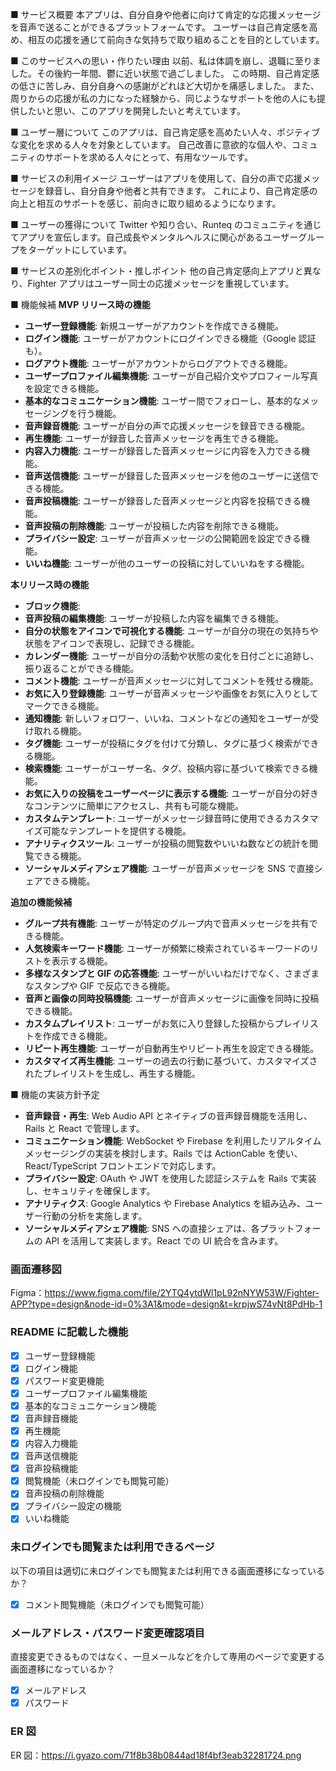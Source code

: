 ■ サービス概要
本アプリは、自分自身や他者に向けて肯定的な応援メッセージを音声で送ることができるプラットフォームです。
ユーザーは自己肯定感を高め、相互の応援を通じて前向きな気持ちで取り組めることを目的としています。

■ このサービスへの思い・作りたい理由
以前、私は体調を崩し、退職に至りました。その後約一年間、鬱に近い状態で過ごしました。
この時期、自己肯定感の低さに苦しみ、自分自身への感謝がどれほど大切かを痛感しました。
また、周りからの応援が私の力になった経験から、同じようなサポートを他の人にも提供したいと思い、このアプリを開発したいと考えています。

■ ユーザー層について
このアプリは、自己肯定感を高めたい人々、ポジティブな変化を求める人々を対象としています。
自己改善に意欲的な個人や、コミュニティのサポートを求める人々にとって、有用なツールです。

■ サービスの利用イメージ
ユーザーはアプリを使用して、自分の声で応援メッセージを録音し、自分自身や他者と共有できます。
これにより、自己肯定感の向上と相互のサポートを感じ、前向きに取り組めるようになります。

■ ユーザーの獲得について
Twitter や知り合い、Runteq のコミュニティを通じてアプリを宣伝します。自己成長やメンタルヘルスに関心があるユーザーグループをターゲットにしています。

■ サービスの差別化ポイント・推しポイント
他の自己肯定感向上アプリと異なり、Fighter アプリはユーザー同士の応援メッセージを重視しています。

■ 機能候補
**MVP リリース時の機能**

- **ユーザー登録機能**: 新規ユーザーがアカウントを作成できる機能。
- **ログイン機能**: ユーザーがアカウントにログインできる機能（Google 認証も）。
- **ログアウト機能**: ユーザーがアカウントからログアウトできる機能。
- **ユーザープロファイル編集機能**: ユーザーが自己紹介文やプロフィール写真を設定できる機能。
- **基本的なコミュニケーション機能**: ユーザー間でフォローし、基本的なメッセージングを行う機能。
- **音声録音機能**: ユーザーが自分の声で応援メッセージを録音できる機能。
- **再生機能**: ユーザーが録音した音声メッセージを再生できる機能。
- **内容入力機能**: ユーザーが録音した音声メッセージに内容を入力できる機能。
- **音声送信機能**: ユーザーが録音した音声メッセージを他のユーザーに送信できる機能。
- **音声投稿機能**: ユーザーが録音した音声メッセージと内容を投稿できる機能。
- **音声投稿の削除機能**: ユーザーが投稿した内容を削除できる機能。
- **プライバシー設定**: ユーザーが音声メッセージの公開範囲を設定できる機能。
- **いいね機能**: ユーザーが他のユーザーの投稿に対していいねをする機能。

**本リリース時の機能**

- **ブロック機能**:
- **音声投稿の編集機能**: ユーザーが投稿した内容を編集できる機能。
- **自分の状態をアイコンで可視化する機能**: ユーザーが自分の現在の気持ちや状態をアイコンで表現し、記録できる機能。
- **カレンダー機能**: ユーザーが自分の活動や状態の変化を日付ごとに追跡し、振り返ることができる機能。
- **コメント機能**: ユーザーが音声メッセージに対してコメントを残せる機能。
- **お気に入り登録機能**: ユーザーが音声メッセージや画像をお気に入りとしてマークできる機能。
- **通知機能**: 新しいフォロワー、いいね、コメントなどの通知をユーザーが受け取れる機能。
- **タグ機能**: ユーザーが投稿にタグを付けて分類し、タグに基づく検索ができる機能。
- **検索機能**: ユーザーがユーザー名、タグ、投稿内容に基づいて検索できる機能。
- **お気に入りの投稿をユーザーページに表示する機能**: ユーザーが自分の好きなコンテンツに簡単にアクセスし、共有も可能な機能。
- **カスタムテンプレート**: ユーザーがメッセージ録音時に使用できるカスタマイズ可能なテンプレートを提供する機能。
- **アナリティクスツール**: ユーザーが投稿の閲覧数やいいね数などの統計を閲覧できる機能。
- **ソーシャルメディアシェア機能**: ユーザーが音声メッセージを SNS で直接シェアできる機能。

**追加の機能候補**

- **グループ共有機能**: ユーザーが特定のグループ内で音声メッセージを共有できる機能。
- **人気検索キーワード機能**: ユーザーが頻繁に検索されているキーワードのリストを表示する機能。
- **多様なスタンプと GIF の応答機能**: ユーザーがいいねだけでなく、さまざまなスタンプや GIF で反応できる機能。
- **音声と画像の同時投稿機能**: ユーザーが音声メッセージに画像を同時に投稿できる機能。
- **カスタムプレイリスト**: ユーザーがお気に入り登録した投稿からプレイリストを作成できる機能。
- **リピート再生機能**: ユーザーが自動再生やリピート再生を設定できる機能。
- **カスタマイズ再生機能**: ユーザーの過去の行動に基づいて、カスタマイズされたプレイリストを生成し、再生する機能。

■ 機能の実装方針予定

- **音声録音・再生**: Web Audio API とネイティブの音声録音機能を活用し、Rails と React で管理します。
- **コミュニケーション機能**: WebSocket や Firebase を利用したリアルタイムメッセージングの実装を検討します。Rails では ActionCable を使い、React/TypeScript フロントエンドで対応します。
- **プライバシー設定**: OAuth や JWT を使用した認証システムを Rails で実装し、セキュリティを確保します。
- **アナリティクス**: Google Analytics や Firebase Analytics を組み込み、ユーザー行動の分析を実施します。
- **ソーシャルメディアシェア機能**: SNS への直接シェアは、各プラットフォームの API を活用して実装します。React での UI 統合を含みます。

### 画面遷移図

Figma：https://www.figma.com/file/2YTQ4ytdWl1pL92nNYW53W/Fighter-APP?type=design&node-id=0%3A1&mode=design&t=krpjwS74vNt8PdHb-1

### README に記載した機能

- [x] ユーザー登録機能
- [x] ログイン機能
- [x] パスワード変更機能
- [x] ユーザープロファイル編集機能
- [x] 基本的なコミュニケーション機能
- [x] 音声録音機能
- [x] 再生機能
- [x] 内容入力機能
- [x] 音声送信機能
- [x] 音声投稿機能
- [x] 閲覧機能（未ログインでも閲覧可能）
- [x] 音声投稿の削除機能
- [x] プライバシー設定の機能
- [x] いいね機能

### 未ログインでも閲覧または利用できるページ

以下の項目は適切に未ログインでも閲覧または利用できる画面遷移になっているか？

- [x] コメント閲覧機能（未ログインでも閲覧可能）

### メールアドレス・パスワード変更確認項目

直接変更できるものではなく、一旦メールなどを介して専用のページで変更する画面遷移になっているか？

- [x] メールアドレス
- [x] パスワード

### ER 図

ER 図：https://i.gyazo.com/71f8b38b0844ad18f4bf3eab32281724.png
